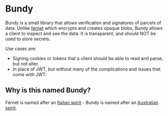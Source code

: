 Bundy
=====

Bundy is a small library that allows verification and signatures of parcels of data. Unlike
[fernet](https://github.com/fernet/spec) which encrypts and creates opaque blobs, Bundy
allows a client to inspect and see the data. It is transparent, and should NOT be used to
store secrets.

Use cases are:

* Signing cookies or tokens that a client should be able to read and parse, but not alter.
* In place of JWT, but without many of the complications and issues that come with JWT.

Why is this named Bundy?
------------------------

Fernet is named after an [Italian spirit](https://en.wikipedia.org/wiki/Fernet) - Bundy is named after an [Australian spirit](https://en.wikipedia.org/wiki/Bundaberg_Rum).


